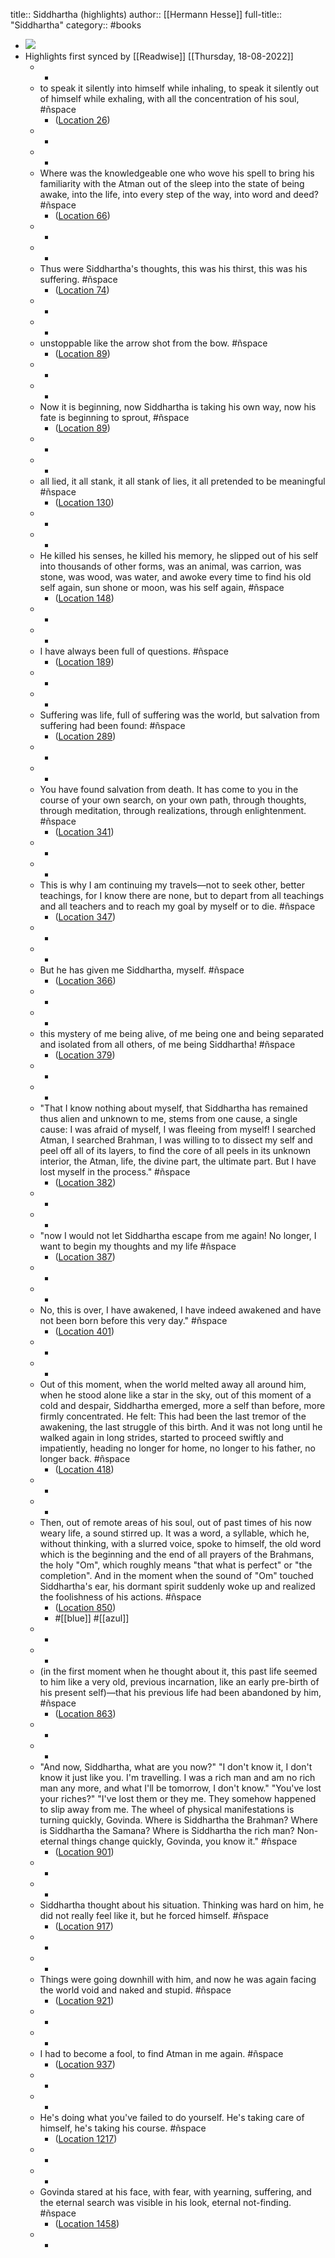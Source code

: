title:: Siddhartha (highlights)
author:: [[Hermann Hesse]]
full-title:: "Siddhartha"
category:: #books

- ![](https://images-na.ssl-images-amazon.com/images/I/51o1jtmRgvL._SL200_.jpg)
- Highlights first synced by [[Readwise]] [[Thursday, 18-08-2022]]
	- -
	- to speak it silently into himself while inhaling, to speak it silently out of himself while exhaling, with all the concentration of his soul, #ñspace
		- ([Location 26](https://readwise.io/to_kindle?action=open&asin=B06XDRX1LM&location=26))
	- -
	- -
	- Where was the knowledgeable one who wove his spell to bring his familiarity with the Atman out of the sleep into the state of being awake, into the life, into every step of the way, into word and deed? #ñspace
		- ([Location 66](https://readwise.io/to_kindle?action=open&asin=B06XDRX1LM&location=66))
	- -
	- -
	- Thus were Siddhartha's thoughts, this was his thirst, this was his suffering. #ñspace
		- ([Location 74](https://readwise.io/to_kindle?action=open&asin=B06XDRX1LM&location=74))
	- -
	- -
	- unstoppable like the arrow shot from the bow. #ñspace
		- ([Location 89](https://readwise.io/to_kindle?action=open&asin=B06XDRX1LM&location=89))
	- -
	- -
	- Now it is beginning, now Siddhartha is taking his own way, now his fate is beginning to sprout, #ñspace
		- ([Location 89](https://readwise.io/to_kindle?action=open&asin=B06XDRX1LM&location=89))
	- -
	- -
	- all lied, it all stank, it all stank of lies, it all pretended to be meaningful #ñspace
		- ([Location 130](https://readwise.io/to_kindle?action=open&asin=B06XDRX1LM&location=130))
	- -
	- -
	- He killed his senses, he killed his memory, he slipped out of his self into thousands of other forms, was an animal, was carrion, was stone, was wood, was water, and awoke every time to find his old self again, sun shone or moon, was his self again, #ñspace
		- ([Location 148](https://readwise.io/to_kindle?action=open&asin=B06XDRX1LM&location=148))
	- -
	- -
	- I have always been full of questions. #ñspace
		- ([Location 189](https://readwise.io/to_kindle?action=open&asin=B06XDRX1LM&location=189))
	- -
	- -
	- Suffering was life, full of suffering was the world, but salvation from suffering had been found: #ñspace
		- ([Location 289](https://readwise.io/to_kindle?action=open&asin=B06XDRX1LM&location=289))
	- -
	- -
	- You have found salvation from death. It has come to you in the course of your own search, on your own path, through thoughts, through meditation, through realizations, through enlightenment. #ñspace
		- ([Location 341](https://readwise.io/to_kindle?action=open&asin=B06XDRX1LM&location=341))
	- -
	- -
	- This is why I am continuing my travels—not to seek other, better teachings, for I know there are none, but to depart from all teachings and all teachers and to reach my goal by myself or to die. #ñspace
		- ([Location 347](https://readwise.io/to_kindle?action=open&asin=B06XDRX1LM&location=347))
	- -
	- -
	- But he has given me Siddhartha, myself. #ñspace
		- ([Location 366](https://readwise.io/to_kindle?action=open&asin=B06XDRX1LM&location=366))
	- -
	- -
	- this mystery of me being alive, of me being one and being separated and isolated from all others, of me being Siddhartha! #ñspace
		- ([Location 379](https://readwise.io/to_kindle?action=open&asin=B06XDRX1LM&location=379))
	- -
	- -
	- "That I know nothing about myself, that Siddhartha has remained thus alien and unknown to me, stems from one cause, a single cause: I was afraid of myself, I was fleeing from myself! I searched Atman, I searched Brahman, I was willing to to dissect my self and peel off all of its layers, to find the core of all peels in its unknown interior, the Atman, life, the divine part, the ultimate part. But I have lost myself in the process." #ñspace
		- ([Location 382](https://readwise.io/to_kindle?action=open&asin=B06XDRX1LM&location=382))
	- -
	- -
	- "now I would not let Siddhartha escape from me again! No longer, I want to begin my thoughts and my life #ñspace
		- ([Location 387](https://readwise.io/to_kindle?action=open&asin=B06XDRX1LM&location=387))
	- -
	- -
	- No, this is over, I have awakened, I have indeed awakened and have not been born before this very day." #ñspace
		- ([Location 401](https://readwise.io/to_kindle?action=open&asin=B06XDRX1LM&location=401))
	- -
	- -
	- Out of this moment, when the world melted away all around him, when he stood alone like a star in the sky, out of this moment of a cold and despair, Siddhartha emerged, more a self than before, more firmly concentrated. He felt: This had been the last tremor of the awakening, the last struggle of this birth. And it was not long until he walked again in long strides, started to proceed swiftly and impatiently, heading no longer for home, no longer to his father, no longer back. #ñspace
		- ([Location 418](https://readwise.io/to_kindle?action=open&asin=B06XDRX1LM&location=418))
	- -
	- -
	- Then, out of remote areas of his soul, out of past times of his now weary life, a sound stirred up. It was a word, a syllable, which he, without thinking, with a slurred voice, spoke to himself, the old word which is the beginning and the end of all prayers of the Brahmans, the holy "Om", which roughly means "that what is perfect" or "the completion". And in the moment when the sound of "Om" touched Siddhartha's ear, his dormant spirit suddenly woke up and realized the foolishness of his actions. #ñspace
		- ([Location 850](https://readwise.io/to_kindle?action=open&asin=B06XDRX1LM&location=850))
		- #[[blue]] #[[azul]]
	- -
	- -
	- (in the first moment when he thought about it, this past life seemed to him like a very old, previous incarnation, like an early pre-birth of his present self)—that his previous life had been abandoned by him, #ñspace
		- ([Location 863](https://readwise.io/to_kindle?action=open&asin=B06XDRX1LM&location=863))
	- -
	- -
	- "And now, Siddhartha, what are you now?" "I don't know it, I don't know it just like you. I'm travelling. I was a rich man and am no rich man any more, and what I'll be tomorrow, I don't know." "You've lost your riches?" "I've lost them or they me. They somehow happened to slip away from me. The wheel of physical manifestations is turning quickly, Govinda. Where is Siddhartha the Brahman? Where is Siddhartha the Samana? Where is Siddhartha the rich man? Non-eternal things change quickly, Govinda, you know it." #ñspace
		- ([Location 901](https://readwise.io/to_kindle?action=open&asin=B06XDRX1LM&location=901))
	- -
	- -
	- Siddhartha thought about his situation. Thinking was hard on him, he did not really feel like it, but he forced himself. #ñspace
		- ([Location 917](https://readwise.io/to_kindle?action=open&asin=B06XDRX1LM&location=917))
	- -
	- -
	- Things were going downhill with him, and now he was again facing the world void and naked and stupid. #ñspace
		- ([Location 921](https://readwise.io/to_kindle?action=open&asin=B06XDRX1LM&location=921))
	- -
	- -
	- I had to become a fool, to find Atman in me again. #ñspace
		- ([Location 937](https://readwise.io/to_kindle?action=open&asin=B06XDRX1LM&location=937))
	- -
	- -
	- He's doing what you've failed to do yourself. He's taking care of himself, he's taking his course. #ñspace
		- ([Location 1217](https://readwise.io/to_kindle?action=open&asin=B06XDRX1LM&location=1217))
	- -
	- -
	- Govinda stared at his face, with fear, with yearning, suffering, and the eternal search was visible in his look, eternal not-finding. #ñspace
		- ([Location 1458](https://readwise.io/to_kindle?action=open&asin=B06XDRX1LM&location=1458))
	- -